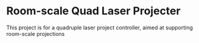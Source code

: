 # Room-scale Quad Laser Projecter

This project is for a quadruple laser project controller, aimed at supporting room-scale projections
